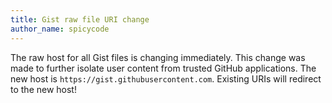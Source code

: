 ```yaml
---
title: Gist raw file URI change
author_name: spicycode
---
```


The raw host for all Gist files is changing immediately.  This change was made to further isolate user content from trusted GitHub applications.
The new host is ```https://gist.githubusercontent.com```.  Existing URIs will redirect to the new host!

